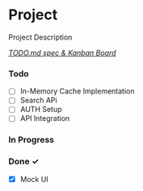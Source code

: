 # Project

Project Description

<em>[TODO.md spec & Kanban Board](https://bit.ly/3fCwKfM)</em>

### Todo

- [ ] In-Memory Cache Implementation  
- [ ] Search APi  
- [ ] AUTH Setup  
- [ ] API Integration  

### In Progress


### Done ✓

- [x] Mock UI  

